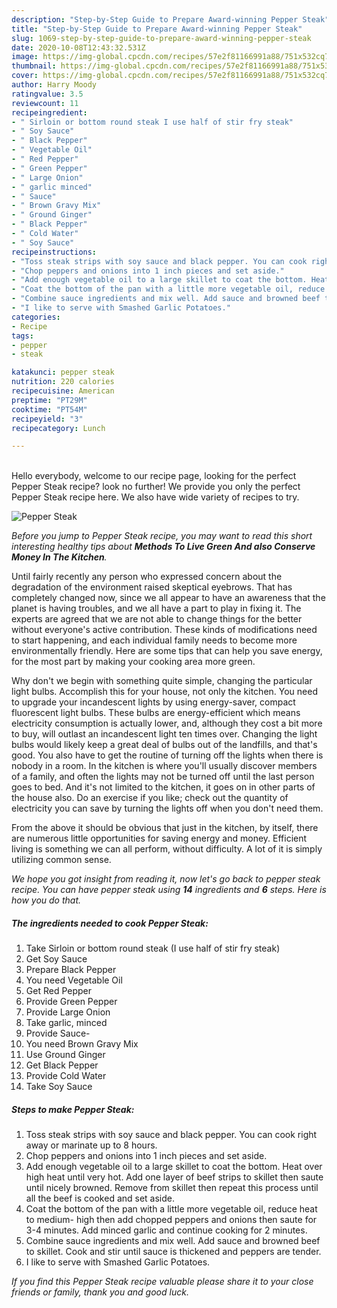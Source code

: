 ```yaml
---
description: "Step-by-Step Guide to Prepare Award-winning Pepper Steak"
title: "Step-by-Step Guide to Prepare Award-winning Pepper Steak"
slug: 1069-step-by-step-guide-to-prepare-award-winning-pepper-steak
date: 2020-10-08T12:43:32.531Z
image: https://img-global.cpcdn.com/recipes/57e2f81166991a88/751x532cq70/pepper-steak-recipe-main-photo.jpg
thumbnail: https://img-global.cpcdn.com/recipes/57e2f81166991a88/751x532cq70/pepper-steak-recipe-main-photo.jpg
cover: https://img-global.cpcdn.com/recipes/57e2f81166991a88/751x532cq70/pepper-steak-recipe-main-photo.jpg
author: Harry Moody
ratingvalue: 3.5
reviewcount: 11
recipeingredient:
- " Sirloin or bottom round steak I use half of stir fry steak"
- " Soy Sauce"
- " Black Pepper"
- " Vegetable Oil"
- " Red Pepper"
- " Green Pepper"
- " Large Onion"
- " garlic minced"
- " Sauce"
- " Brown Gravy Mix"
- " Ground Ginger"
- " Black Pepper"
- " Cold Water"
- " Soy Sauce"
recipeinstructions:
- "Toss steak strips with soy sauce and black pepper. You can cook right away or marinate up to 8 hours."
- "Chop peppers and onions into 1 inch pieces and set aside."
- "Add enough vegetable oil to a large skillet to coat the bottom. Heat over high heat until very hot. Add one layer of beef strips to skillet then saute until nicely browned. Remove from skillet then repeat this process until all the beef is cooked and set aside."
- "Coat the bottom of the pan with a little more vegetable oil, reduce heat to medium- high then add chopped peppers and onions then saute for 3-4 minutes. Add minced garlic and continue cooking for 2 minutes."
- "Combine sauce ingredients and mix well. Add sauce and browned beef to skillet. Cook and stir until sauce is thickened and peppers are tender."
- "I like to serve with Smashed Garlic Potatoes."
categories:
- Recipe
tags:
- pepper
- steak

katakunci: pepper steak 
nutrition: 220 calories
recipecuisine: American
preptime: "PT29M"
cooktime: "PT54M"
recipeyield: "3"
recipecategory: Lunch

---
```

<br>
Hello everybody, welcome to our recipe page, looking for the perfect Pepper Steak recipe? look no further! We provide you only the perfect Pepper Steak recipe here. We also have wide variety of recipes to try.
<br>


![Pepper Steak](https://img-global.cpcdn.com/recipes/57e2f81166991a88/751x532cq70/pepper-steak-recipe-main-photo.jpg)

<i>Before you jump to Pepper Steak recipe, you may want to read this short interesting healthy tips about 
<strong>Methods To Live Green And also Conserve Money In The Kitchen</strong>.</i>
</br>

Until fairly recently any person who expressed concern about the degradation of the environment raised skeptical eyebrows. That has completely changed now, since we all appear to have an awareness that the planet is having troubles, and we all have a part to play in fixing it. The experts are agreed that we are not able to change things for the better without everyone's active contribution. These kinds of modifications need to start happening, and each individual family needs to become more environmentally friendly. Here are some tips that can help you save energy, for the most part by making your cooking area more green.

Why don't we begin with something quite simple, changing the particular light bulbs. Accomplish this for your house, not only the kitchen. You need to upgrade your incandescent lights by using energy-saver, compact fluorescent light bulbs. These bulbs are energy-efficient which means electricity consumption is actually lower, and, although they cost a bit more to buy, will outlast an incandescent light ten times over. Changing the light bulbs would likely keep a great deal of bulbs out of the landfills, and that's good. You also have to get the routine of turning off the lights when there is nobody in a room. In the kitchen is where you'll usually discover members of a family, and often the lights may not be turned off until the last person goes to bed. And it's not limited to the kitchen, it goes on in other parts of the house also. Do an exercise if you like; check out the quantity of electricity you can save by turning the lights off when you don't need them.

From the above it should be obvious that just in the kitchen, by itself, there are numerous little opportunities for saving energy and money. Efficient living is something we can all perform, without difficulty. A lot of it is simply utilizing common sense.


<i>We hope you got insight from reading it, now let's go back to pepper steak recipe. You can have pepper steak using <strong>14</strong> ingredients and <strong>6</strong> steps. Here is how you do that.
</i>

##### The ingredients needed to cook Pepper Steak:

1. Take  Sirloin or bottom round steak (I use half of stir fry steak)
1. Get  Soy Sauce
1. Prepare  Black Pepper
1. You need  Vegetable Oil
1. Get  Red Pepper
1. Provide  Green Pepper
1. Provide  Large Onion
1. Take  garlic, minced
1. Provide  Sauce-
1. You need  Brown Gravy Mix
1. Use  Ground Ginger
1. Get  Black Pepper
1. Provide  Cold Water
1. Take  Soy Sauce


##### Steps to make Pepper Steak:

1. Toss steak strips with soy sauce and black pepper. You can cook right away or marinate up to 8 hours.
1. Chop peppers and onions into 1 inch pieces and set aside.
1. Add enough vegetable oil to a large skillet to coat the bottom. Heat over high heat until very hot. Add one layer of beef strips to skillet then saute until nicely browned. Remove from skillet then repeat this process until all the beef is cooked and set aside.
1. Coat the bottom of the pan with a little more vegetable oil, reduce heat to medium- high then add chopped peppers and onions then saute for 3-4 minutes. Add minced garlic and continue cooking for 2 minutes.
1. Combine sauce ingredients and mix well. Add sauce and browned beef to skillet. Cook and stir until sauce is thickened and peppers are tender.
1. I like to serve with Smashed Garlic Potatoes.


<i>If you find this Pepper Steak recipe valuable please share it to your close friends or family, thank you and good luck.</i>
